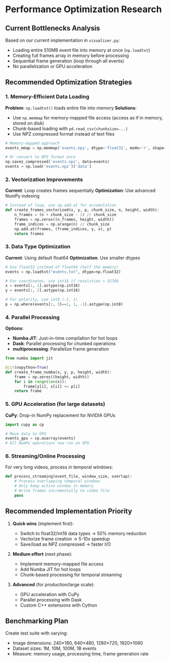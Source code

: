 # Performance Optimization Research

## Current Bottlenecks Analysis

Based on our current implementation in `visualizer.py`:
- Loading entire 510MB event file into memory at once (`np.loadtxt`)
- Creating full frames array in memory before processing
- Sequential frame generation (loop through all events)
- No parallelization or GPU acceleration

## Recommended Optimization Strategies

### 1. Memory-Efficient Data Loading

**Problem**: `np.loadtxt()` loads entire file into memory
**Solutions**:
- Use `np.memmap` for memory-mapped file access (access as if in memory, stored on disk)
- Chunk-based loading with `pd.read_csv(chunksize=...)`
- Use NPZ compressed format instead of text files

```python
# Memory-mapped approach
events_mmap = np.memmap('events.npy', dtype='float32', mode='r', shape=(n, 4))

# Or convert to NPZ format once
np.savez_compressed('events.npz', data=events)
events = np.load('events.npz')['data']
```

### 2. Vectorization Improvements

**Current**: Loop creates frames sequentially
**Optimization**: Use advanced NumPy indexing

```python
# Instead of loop, use np.add.at for accumulation
def create_frames_vectorized(x, y, p, chunk_size, n, height, width):
    n_frames = (n + chunk_size - 1) // chunk_size
    frames = np.zeros((n_frames, height, width))
    frame_indices = np.arange(n) // chunk_size
    np.add.at(frames, (frame_indices, y, x), p)
    return frames
```

### 3. Data Type Optimization

**Current**: Using default float64
**Optimization**: Use smaller dtypes

```python
# Use float32 instead of float64 (half the memory)
events = np.loadtxt("events.txt", dtype=np.float32)

# For coordinates, use int16 if resolution < 32768
x = events[:, 1].astype(np.int16)
y = events[:, 2].astype(np.int16)

# For polarity, use int8 (-1, 1)
p = np.where(events[:, 3]==1, 1, -1).astype(np.int8)
```

### 4. Parallel Processing

**Options**:
- **Numba JIT**: Just-in-time compilation for hot loops
- **Dask**: Parallel processing for chunked operations
- **multiprocessing**: Parallelize frame generation

```python
from numba import jit

@jit(nopython=True)
def create_frame_numba(x, y, p, height, width):
    frame = np.zeros((height, width))
    for i in range(len(x)):
        frame[y[i], x[i]] += p[i]
    return frame
```

### 5. GPU Acceleration (for large datasets)

**CuPy**: Drop-in NumPy replacement for NVIDIA GPUs

```python
import cupy as cp

# Move data to GPU
events_gpu = cp.asarray(events)
# All NumPy operations now run on GPU
```

### 6. Streaming/Online Processing

For very long videos, process in temporal windows:

```python
def process_streaming(event_file, window_size, overlap):
    # Process overlapping temporal windows
    # Only keep active window in memory
    # Write frames incrementally to video file
    pass
```

## Recommended Implementation Priority

1. **Quick wins** (implement first):
   - Switch to float32/int16 data types → 50% memory reduction
   - Vectorize frame creation → 5-10x speedup
   - Save/load as NPZ compressed → faster I/O

2. **Medium effort** (next phase):
   - Implement memory-mapped file access
   - Add Numba JIT for hot loops
   - Chunk-based processing for temporal streaming

3. **Advanced** (for production/large scale):
   - GPU acceleration with CuPy
   - Parallel processing with Dask
   - Custom C++ extensions with Cython

## Benchmarking Plan

Create test suite with varying:
- Image dimensions: 240×180, 640×480, 1280×720, 1920×1080
- Dataset sizes: 1M, 10M, 100M, 1B events
- Measure: memory usage, processing time, frame generation rate
